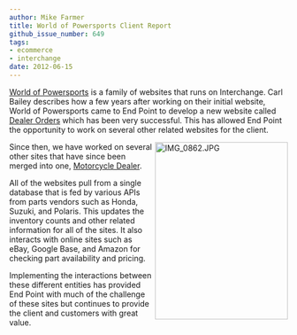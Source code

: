 ```yaml
---
author: Mike Farmer
title: World of Powersports Client Report
github_issue_number: 649
tags:
- ecommerce
- interchange
date: 2012-06-15
---
```


[World of Powersports](https://www.worldofpowersports.com/) is a family of websites that runs on Interchange. Carl Bailey describes how a few years after working on their initial website, World of Powersports came to End Point to develop a new website called [Dealer Orders](http://www.dealerorders.com/) which has been very successful. This has allowed End Point the opportunity to work on several other related websites for the client.

<a href="https://www.flickr.com/photos/80083124@N08/7374944302/"><img align="right" alt="IMG_0862.JPG" height="320" src="/blog/2012/06/world-of-powersports-client-report/image-0.jpeg" width="240"/></a>

Since then, we have worked on several other sites that have since been merged into one, [Motorcycle Dealer](https://www.motorcycledealer.com/).

All of the websites pull from a single database that is fed by various APIs from parts vendors such as Honda, Suzuki, and Polaris. This updates the inventory counts and other related information for all of the sites. It also interacts with online sites such as eBay, Google Base, and Amazon for checking part availability and pricing.

Implementing the interactions between these different entities has provided End Point with much of the challenge of these sites but continues to provide the client and customers with great value.
